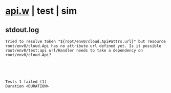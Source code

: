# [api.w](../../../../../examples/tests/valid/api.w) | test | sim

## stdout.log
```log
Tried to resolve token "${root/env0/cloud.Api#attrs.url}" but resource root/env0/cloud.Api has no attribute url defined yet. Is it possible root/env0/test:api url/Handler needs to take a dependency on root/env0/cloud.Api?
 




Tests 1 failed (1) 
Duration <DURATION>

```

